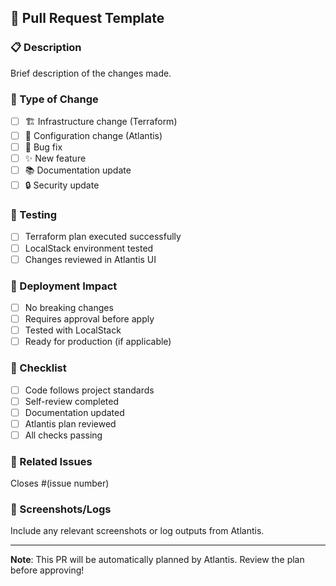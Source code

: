 ## 🔄 Pull Request Template

### 📋 Description
Brief description of the changes made.

### 🎯 Type of Change
- [ ] 🏗️ Infrastructure change (Terraform)
- [ ] 🔧 Configuration change (Atlantis)
- [ ] 🐛 Bug fix
- [ ] ✨ New feature
- [ ] 📚 Documentation update
- [ ] 🔒 Security update

### 🧪 Testing
- [ ] Terraform plan executed successfully
- [ ] LocalStack environment tested
- [ ] Changes reviewed in Atlantis UI

### 🚀 Deployment Impact
- [ ] No breaking changes
- [ ] Requires approval before apply
- [ ] Tested with LocalStack
- [ ] Ready for production (if applicable)

### 📝 Checklist
- [ ] Code follows project standards
- [ ] Self-review completed
- [ ] Documentation updated
- [ ] Atlantis plan reviewed
- [ ] All checks passing

### 🔗 Related Issues
Closes #(issue number)

### 📸 Screenshots/Logs
Include any relevant screenshots or log outputs from Atlantis.

---

**Note**: This PR will be automatically planned by Atlantis. Review the plan before approving!
